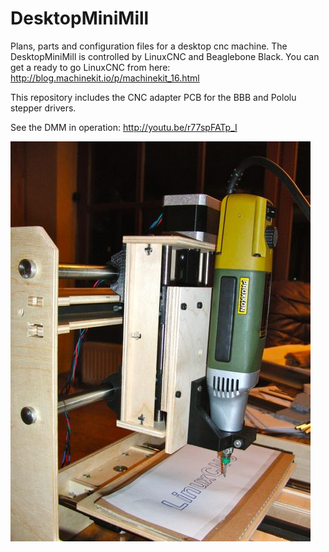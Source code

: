 DesktopMiniMill
===============

Plans, parts and configuration files for a desktop cnc machine. 
The DesktopMiniMill is controlled by LinuxCNC and Beaglebone Black. 
You can get a ready to go LinuxCNC from here: http://blog.machinekit.io/p/machinekit_16.html

This repository includes the CNC adapter PCB for the BBB and Pololu stepper drivers.


See the DMM in operation: http://youtu.be/r77spFATp_I

![](DMM.jpg)
